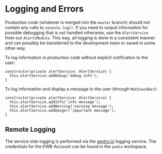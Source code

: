 # Logging and Errors
Production code (whatever is merged into the `master` branch) should not contain any calls to `console.log()`. 
If you need to output information for possible debugging that is not handled otherwise, use the `AlertService` from our `AlertsModule`.
This way, all logging is done in a consistent manner and can possibly be transferred to the development team or saved in some other way.

To log information in production code without explicit notification to the user:
```
constructor(private alertService: AlertService) {
  this.alertService.addDebug('debug info');
}
```

To log information and display a message to the user (through `MatSnackBar`):
```
constructor(private alertService: AlertService) {
  this.alertService.addInfo('info message');
  this.alertService.addWarning('warning message');
  this.alertService.addDanger('important message');
}
```

## Remote Logging
The service side logging is performed via the [sentry.io](https://sentry.io/ewb/aam-digital/) logging service. 
The credentials for the EWB-Account can be found in the `podio` workspace.
